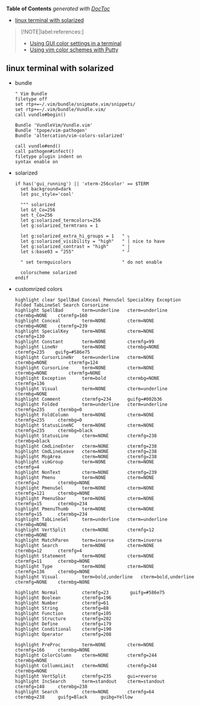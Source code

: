 <!-- START doctoc generated TOC please keep comment here to allow auto update -->
<!-- DON'T EDIT THIS SECTION, INSTEAD RE-RUN doctoc TO UPDATE -->
**Table of Contents**  *generated with [DocToc](https://github.com/thlorenz/doctoc)*

- [linux terminal with solarized](#linux-terminal-with-solarized)

<!-- END doctoc generated TOC please keep comment here to allow auto update -->

> [!NOTE|label:references:]
> - [Using GUI color settings in a terminal](https://vim.fandom.com/wiki/Using_GUI_color_settings_in_a_terminal)
> - [Using vim color schemes with Putty](https://vim.fandom.com/wiki/Using_vim_color_schemes_with_Putty)

## linux terminal with solarized
- bundle
  ```vim
  " Vim Bundle
  filetype off
  set rtp+=~/.vim/bundle/snipmate.vim/snippets/
  set rtp+=~/.vim/bundle/Vundle.vim/
  call vundle#begin()

  Bundle 'VundleVim/Vundle.vim'
  Bundle 'tpope/vim-pathogen'
  Bundle 'altercation/vim-colors-solarized'

  call vundle#end()
  call pathogen#infect()
  filetype plugin indent on
  syntax enable on
  ```

- solarized
  ```vim
  if has('gui_running') || 'xterm-256color' == $TERM
    set background=dark
    let psc_style='cool'

    """ solarized
    let &t_Co=256
    set t_Co=256
    let g:solarized_termcolors=256
    let g:solarized_termtrans = 1

    let g:solarized_extra_hi_groups = 1   " ┐
    let g:solarized_visibility = "high"   " | nice to have
    let g:solarized_contrast = "high"     " |
    let s:base03 = "255"                  " ┘

    " set termguicolors                   " do not enable

    colorscheme solarized
  endif
  ```

- customrized colors
  ```vim
  highlight clear SpellBad Conceal PmenuSel SpecialKey Exception Folded TabLineSel Search CorsorLine
  highlight SpellBad       term=underline   cterm=underline     ctermbg=NONE    ctermfg=160
  highlight Conceal        term=NONE        cterm=NONE          ctermbg=NONE    ctermfg=239
  highlight SpecialKey     term=NONE        cterm=NONE          ctermfg=130
  highlight Constant       term=NONE        ctermfg=99
  highlight LineNr         term=NONE        ctermbg=NONE        ctermfg=235    guifg=#586e75
  highlight CursorLineNr   term=underline   cterm=NONE          ctermbg=NONE        ctermfg=124
  highlight CursorLine     term=NONE        cterm=NONE          ctermbg=NONE        ctermfg=NONE
  highlight Exception      term=bold        ctermbg=NONE        ctermfg=136
  highlight Visual         term=NONE        cterm=underline     ctermbg=NONE
  highlight Comment        ctermfg=234      guifg=#002b36
  highlight Folded         term=underline   cterm=underline     ctermfg=235     ctermbg=0
  highlight FoldColumn     term=NONE        cterm=NONE          ctermfg=235     ctermbg=0
  highlight StatusLineNC   term=NONE        cterm=NONE          ctermfg=235     ctermbg=black
  highlight StatusLine     cterm=NONE       ctermfg=238         ctermbg=black
  highlight CmdLineEnter   cterm=NONE       ctermfg=238
  highlight CmdLineLeave   cterm=NONE       ctermfg=238
  highlight MsgArea        cterm=NONE       ctermfg=238
  highlight vimGroup       term=NONE        cterm=NONE          ctermfg=4
  highlight NonText        cterm=NONE       ctermfg=239
  highlight Pmenu          term=NONE        cterm=NONE          ctermfg=2       ctermbg=NONE
  highlight PmenuSel       term=NONE        cterm=NONE          ctermfg=121     ctermbg=NONE
  highlight PmenuSbar      term=NONE        cterm=NONE          ctermfg=15      ctermbg=234
  highlight PmenuThumb     term=NONE        cterm=NONE          ctermfg=15      ctermbg=234
  highlight TabLineSel     term=underline   cterm=underline     ctermbg=NONE
  highlight VertSplit      cterm=NONE       ctermfg=12          ctermbg=NONE
  highlight MatchParen     term=inverse     cterm=inverse
  highlight Search         term=NONE        cterm=NONE          ctermbg=12      ctermfg=4
  highlight Statement      term=NONE        cterm=NONE          ctermfg=11      ctermbg=NONE
  highlight Type           term=NONE        cterm=NONE          ctermfg=136     ctermbg=NONE
  highlight Visual         term=bold,underline   cterm=bold,underline     ctermfg=NONE    ctermbg=NONE

  highlight Normal         ctermfg=23        guifg=#586e75
  highlight Boolean        ctermfg=196
  highlight Number         ctermfg=61
  highlight String         ctermfg=88
  highlight Function       ctermfg=105
  highlight Structure      ctermfg=202
  highlight Define         ctermfg=179
  highlight Conditional    ctermfg=190
  highlight Operator       ctermfg=208

  highlight PreProc        term=NONE        cterm=NONE          ctermfg=166     ctermbg=NONE
  highlight ColorColumn    cterm=NONE       ctermfg=244         ctermbg=NONE
  highlight CollumnLimit   cterm=NONE       ctermfg=244         ctermbg=NONE
  highlight VertSplit      ctermfg=235      gui=reverse
  highlight IncSearch      term=standout    cterm=standout      ctermfg=148     ctermbg=238
  highlight Search         cterm=NONE       ctermfg=64          ctermbg=238     guifg=Black     guibg=Yellow
  ```
